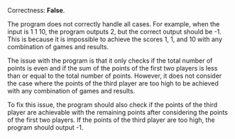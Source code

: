 Correctness: **False**.

The program does not correctly handle all cases. For example, when the input is 1 1 10, the program outputs 2, but the correct output should be -1. This is because it is impossible to achieve the scores 1, 1, and 10 with any combination of games and results.

The issue with the program is that it only checks if the total number of points is even and if the sum of the points of the first two players is less than or equal to the total number of points. However, it does not consider the case where the points of the third player are too high to be achieved with any combination of games and results.

To fix this issue, the program should also check if the points of the third player are achievable with the remaining points after considering the points of the first two players. If the points of the third player are too high, the program should output -1.